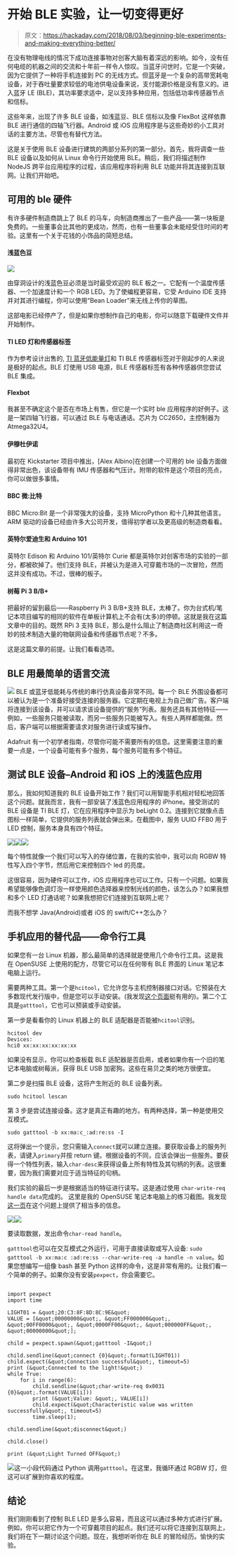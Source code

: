 # 开始 BLE 实验，让一切变得更好

> 原文：<https://hackaday.com/2018/08/03/beginning-ble-experiments-and-making-everything-better/>

在没有物理电线的情况下成功连接事物对创客大脑有着深远的影响。如今，没有任何电缆的机器之间的交流和十年前一样令人惊叹。当蓝牙问世时，它是一个突破，因为它提供了一种将手机连接到 PC 的无线方式。但蓝牙是一个复杂的高带宽耗电设备，对于吞吐量要求较低的电池供电设备来说，支付能源价格是没有意义的。进入蓝牙 LE (BLE)，其功率要求适中，足以支持多种应用，包括低功率传感器节点和信标。

这些年来，出现了许多 BLE 设备，如浅蓝豆、BLE 信标以及像 FlexBot 这样依靠 BLE 进行通信的四轴飞行器。Android 或 iOS 应用程序是与这些奇妙的小工具对话的主要方法，尽管也有替代方法。

这是关于使用 BLE 设备进行建筑的两部分系列的第一部分。首先，我将调查一些 BLE 设备以及如何从 Linux 命令行开始使用 BLE。稍后，我们将描述制作 NodeJS 跨平台应用程序的过程，该应用程序将利用 BLE 功能并将其连接到互联网。让我们开始吧。

## 可用的 ble 硬件

有许多硬件制造商跳上了 BLE 的马车，向制造商推出了一些产品——第一块板是免费的。一些董事会比其他的更成功，然而，也有一些董事会未能经受住时间的考验。这里有一个关于花钱的小饰品的简短总结。

#### 浅蓝色豆

![](img/d8a838b8d9e3e0d52520bffbcb55583d.png)

由穿洞设计的浅蓝色豆必须是当时最受欢迎的 BLE 板之一。它配有一个温度传感器、一个加速度计和一个 RGB LED。为了使编程更容易，它受 Arduino IDE 支持并对其进行编程，你可以使用“Bean Loader”来无线上传你的草图。

这部电影已经停产了，但是如果你想制作自己的电影，你可以随意下载硬件文件并开始制作。

#### TI LED 灯和传感器标签

作为参考设计出售的, [TI 蓝牙低能量灯](http://www.ti.com/tool/TIDC-BLUETOOTH-LOW-ENERGY-LIGHT)和 TI BLE 传感器标签对于刚起步的人来说是极好的起点。BLE 灯使用 USB 电源，BLE 传感器标签有各种传感器供您尝试 BLE 集成。

#### Flexbot

我甚至不确定这个是否在市场上有售，但它是一个实时 ble 应用程序的好例子。这是一架四轴飞行器，可以通过 BLE 与电话通话。芯片为 CC2650，主控制器为 Atmega32U4。

#### 伊穆杜伊诺

最初在 Kickstarter 项目中推出，[Alex Albino]在创建一个可用的 ble 设备方面做得非常出色，该设备带有 IMU 传感器和气压计。附带的软件是这个项目的亮点，你可以做很多事情。

#### BBC 微:比特

BBC Micro:Bit 是一个非常强大的设备，支持 MicroPython 和十几种其他语言。ARM 驱动的设备已经由许多大公司开发，值得初学者以及更高级的制造商看看。

#### 英特尔爱迪生和 Arduino 101

英特尔 Edison 和 Arduino 101/英特尔 Curie 都是英特尔对创客市场的实验的一部分，都被砍掉了。他们支持 BLE，并被认为是进入可穿戴市场的一次冒险，然而这并没有成功。不过，很棒的板子。

#### 树莓 Pi 3 B/B+

把最好的留到最后——Raspberry Pi 3 B/B+支持 BLE，太棒了。你为台式机/笔记本项目编写的相同的软件在单板计算机上不会有(太多)的停顿。这就是我在这篇文章中的目的。既然 RPi 3 支持 BLE，那么是什么阻止了制造商社区利用这一奇妙的技术制造大量的物联网设备和传感器节点呢？不多。

这是这篇文章的前提。让我们看看选项。

## BLE 用最简单的语言交流

![](img/0bed0c0b05099aad10d2d772733bc1e2.png) BLE 或蓝牙低能耗与传统的串行仿真设备非常不同。每一个 BLE 外围设备都可以被认为是一个准备好接受连接的服务器。它定期在电视上为自己做广告。客户端将连接到该设备，并可以请求该设备提供的“服务”列表。服务还具有其他特征——例如，一些服务只能被读取，而另一些服务只能被写入。有些人两样都能做。然后，客户端可以根据需要请求对服务进行读或写操作。

Adafruit 有一个初学者指南，尽管你可能不需要所有的信息。这里需要注意的重要一点是，一个设备可能有多个服务，每个服务可能有多个特征。

## 测试 BLE 设备–Android 和 iOS 上的浅蓝色应用

那么，我如何知道我的 BLE 设备开始工作？我们可以用智能手机相对轻松地回答这个问题。就我而言，我有一部安装了浅蓝色应用程序的 iPhone。接受测试的 BLE 设备是 TI BLE 灯，它在应用程序中显示为 beLight 0.2。连接到它就像点击图标一样简单，它提供的服务列表就会弹出来。在截图中，服务 UUID FFB0 用于 LED 控制，服务本身具有四个特征。

[![](img/f5ff555888744a6e6d9c09956d2268ea.png)](https://hackaday.com/2018/08/03/beginning-ble-experiments-and-making-everything-better/screen-shot-2018-07-29-at-1-22-14-am/)[![](img/c13444ec76422e2f4357680406c59942.png)](https://hackaday.com/2018/08/03/beginning-ble-experiments-and-making-everything-better/screen-shot-2018-07-29-at-1-22-49-am/)[![](img/3bfe1f5b17f5233d0b62b723494c59d0.png)](https://hackaday.com/2018/08/03/beginning-ble-experiments-and-making-everything-better/screen-shot-2018-07-29-at-1-23-36-am/)

每个特性就像一个我们可以写入的存储位置，在我的实验中，我可以向 RGBW 特性写入四个字节，然后用它来控制四个 led 的亮度。

这很容易，因为硬件可以工作，iOS 应用程序也可以工作。只有一个问题。如果我希望能够像色调灯泡一样使用颜色选择器来控制光线的颜色，该怎么办？如果我想和多个 LED 灯通话呢？如果我想把它们连接到互联网上呢？

而我不想学 Java(Android)或者 iOS 的 swift/C++怎么办？

## 手机应用的替代品——命令行工具

如果您有一台 Linux 机器，那么最简单的选择就是使用几个命令行工具。这是我在 OpenSUSE 上使用的配方，尽管它可以在任何带有 BLE 界面的 Linux 笔记本电脑上运行。

需要两种工具。第一个是`hcitool`，它允许您与主机控制器接口对话。它预装在大多数现代发行版中，但是您可以手动安装。(我发现[这个页面](https://www.jaredwolff.com/blog/get-started-with-bluetooth-low-energy/)挺有用的)。第二个工具是`gatttool`，它也可以预装或手动安装。

第一步是看看你的 Linux 机器上的 BLE 适配器是否能被`hcitool`识别。

```
hcitool dev
Devices:
hci0 xx:xx:xx:xx:xx:xx
```

如果没有显示，你可以检查板载 BLE 适配器是否启用，或者如果你有一个旧的笔记本电脑或树莓派，获得 BLE USB 加密狗。这些在易贝之类的地方很便宜。

第二步是扫描 BLE 设备，这将产生附近的 BLE 设备列表。

```
sudo hcitool lescan
```

第 3 步是尝试连接设备。这才是真正有趣的地方。有两种选择，第一种是使用交互模式。

```
sudo gatttool -b xx:ma:c_:ad:re:ss -I
```

这将弹出一个提示，您只需输入`connect`就可以建立连接。要获取设备上的服务列表，请键入`primary`并按 return 键。根据设备的不同，应该会弹出一些服务。要获得一个特性列表，输入`char-desc`来获得设备上所有特性及其句柄的列表。这很重要，因为我们需要对应于适当特征的句柄。

我们实验的最后一步是根据适当的特征进行读写。这是通过使用
`char-write-req handle data`完成的。
这里是我的 OpenSUSE 笔记本电脑上的练习截图。我发现[这一页](http://i-miss-erin.blogspot.com/2010/12/gatttool-in-bluez-over-bredr.html)在这个问题上提供了相当多的信息。

[![](img/75ba8273593622e1072c5fe772152ce3.png)](https://hackaday.com/2018/08/03/beginning-ble-experiments-and-making-everything-better/screenshot_20180729_021534/)[![](img/0d99e3ca4d8e331ccf8cd0486c5ee460.png)](https://hackaday.com/2018/08/03/beginning-ble-experiments-and-making-everything-better/screenshot_20180729_021724/)

要读取数据，发出命令`char-read handle`。

`gatttool`也可以在交互模式之外运行，可用于直接读取或写入设备:
`sudo gatttool -b xx:ma:c :ad:re:ss --char-write-req -a handle -n value`。如果您想编写一组像 bash 甚至 Python 这样的命令，这是非常有用的。让我们看一个简单的例子。如果你没有安装`pexpect`，你会需要它。

```

import pexpect
import time

LIGHT01 = &quot;20:C3:8F:8D:8C:9E&quot;
VALUE = [&quot;00000000&quot;, &quot;FF000000&quot;, &quot;00FF0000&quot;, &quot;0000FF00&quot;, &quot;000000FF&quot;, &quot;00000000&quot;];

child = pexpect.spawn(&quot;gatttool -I&quot;)

child.sendline(&quot;connect {0}&quot;.format(LIGHT01))
child.expect(&quot;Connection successful&quot;, timeout=5)
print (&quot;Connected to the light!&quot;)
while True:
    for i in range(6):
        child.sendline(&quot;char-write-req 0x0031 {0}&quot;.format(VALUE[i]))
        print (&quot;Value: &quot;, VALUE[i])
        child.expect(&quot;Characteristic value was written successfully&quot;, timeout=5)
        time.sleep(1);

child.sendline(&quot;disconnect&quot;)

child.close()

print (&quot;Light Turned OFF&quot;)
```

![](img/47656972d1692a2dcc24f994ec276221.png)这一小段代码通过 Python 调用`gatttool`。在这里，我循环通过 RGBW 灯，但这可以扩展到你喜欢的程度。

## 结论

我们刚刚看到了控制 BLE LED 是多么容易，而且这可以通过多种方式进行扩展。例如，你可以把它作为一个可穿戴项目的起点。我们还可以将它连接到互联网上，我们将在下一期讨论这个问题。现在，我想听听你在 BLE 的冒险经历。愉快的实验。